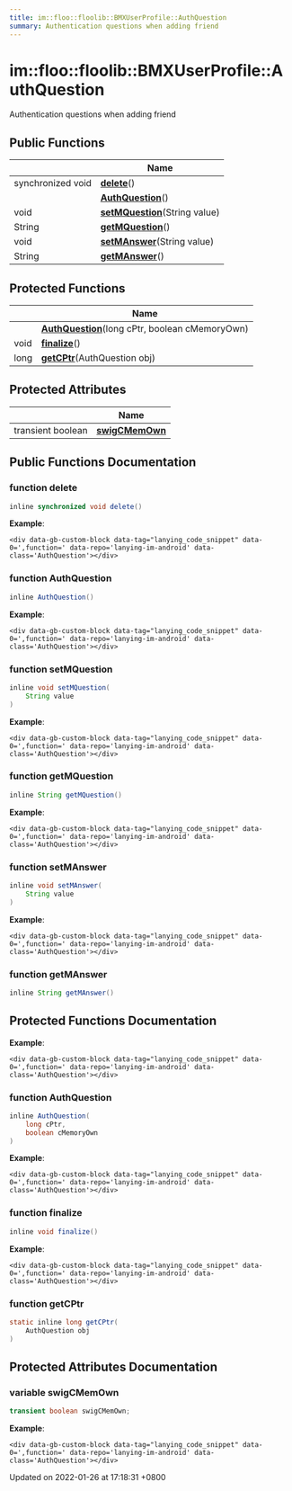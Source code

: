 ```yaml
---
title: im::floo::floolib::BMXUserProfile::AuthQuestion
summary: Authentication questions when adding friend
---
```


# im::floo::floolib::BMXUserProfile::AuthQuestion

Authentication questions when adding friend

## Public Functions

|                   | Name                                                                                                                                          |
| ----------------- | --------------------------------------------------------------------------------------------------------------------------------------------- |
| synchronized void | [**delete**](classim\_1\_1floo\_1\_1floolib\_1\_1\_b\_m\_x\_user\_profile\_1\_1\_auth\_question.md#function-delete)()                         |
|                   | [**AuthQuestion**](classim\_1\_1floo\_1\_1floolib\_1\_1\_b\_m\_x\_user\_profile\_1\_1\_auth\_question.md#function-authquestion)()             |
| void              | [**setMQuestion**](classim\_1\_1floo\_1\_1floolib\_1\_1\_b\_m\_x\_user\_profile\_1\_1\_auth\_question.md#function-setmquestion)(String value) |
| String            | [**getMQuestion**](classim\_1\_1floo\_1\_1floolib\_1\_1\_b\_m\_x\_user\_profile\_1\_1\_auth\_question.md#function-getmquestion)()             |
| void              | [**setMAnswer**](classim\_1\_1floo\_1\_1floolib\_1\_1\_b\_m\_x\_user\_profile\_1\_1\_auth\_question.md#function-setmanswer)(String value)     |
| String            | [**getMAnswer**](classim\_1\_1floo\_1\_1floolib\_1\_1\_b\_m\_x\_user\_profile\_1\_1\_auth\_question.md#function-getmanswer)()                 |

## Protected Functions

|      | Name                                                                                                                                                           |
| ---- | -------------------------------------------------------------------------------------------------------------------------------------------------------------- |
|      | [**AuthQuestion**](classim\_1\_1floo\_1\_1floolib\_1\_1\_b\_m\_x\_user\_profile\_1\_1\_auth\_question.md#function-authquestion)(long cPtr, boolean cMemoryOwn) |
| void | [**finalize**](classim\_1\_1floo\_1\_1floolib\_1\_1\_b\_m\_x\_user\_profile\_1\_1\_auth\_question.md#function-finalize)()                                      |
| long | [**getCPtr**](classim\_1\_1floo\_1\_1floolib\_1\_1\_b\_m\_x\_user\_profile\_1\_1\_auth\_question.md#function-getcptr)(AuthQuestion obj)                        |

## Protected Attributes

|                   | Name                                                                                                                          |
| ----------------- | ----------------------------------------------------------------------------------------------------------------------------- |
| transient boolean | [**swigCMemOwn**](classim\_1\_1floo\_1\_1floolib\_1\_1\_b\_m\_x\_user\_profile\_1\_1\_auth\_question.md#variable-swigcmemown) |

## Public Functions Documentation

### function delete

```java
inline synchronized void delete()
```

**Example**:

```
<div data-gb-custom-block data-tag="lanying_code_snippet" data-0=',function=' data-repo='lanying-im-android' data-class='AuthQuestion'></div>
```

### function AuthQuestion

```java
inline AuthQuestion()
```

**Example**:

```
<div data-gb-custom-block data-tag="lanying_code_snippet" data-0=',function=' data-repo='lanying-im-android' data-class='AuthQuestion'></div>
```

### function setMQuestion

```java
inline void setMQuestion(
    String value
)
```

**Example**:

```
<div data-gb-custom-block data-tag="lanying_code_snippet" data-0=',function=' data-repo='lanying-im-android' data-class='AuthQuestion'></div>
```

### function getMQuestion

```java
inline String getMQuestion()
```

**Example**:

```
<div data-gb-custom-block data-tag="lanying_code_snippet" data-0=',function=' data-repo='lanying-im-android' data-class='AuthQuestion'></div>
```

### function setMAnswer

```java
inline void setMAnswer(
    String value
)
```

**Example**:

```
<div data-gb-custom-block data-tag="lanying_code_snippet" data-0=',function=' data-repo='lanying-im-android' data-class='AuthQuestion'></div>
```

### function getMAnswer

```java
inline String getMAnswer()
```

## Protected Functions Documentation

**Example**:

```
<div data-gb-custom-block data-tag="lanying_code_snippet" data-0=',function=' data-repo='lanying-im-android' data-class='AuthQuestion'></div>
```

### function AuthQuestion

```java
inline AuthQuestion(
    long cPtr,
    boolean cMemoryOwn
)
```

**Example**:

```
<div data-gb-custom-block data-tag="lanying_code_snippet" data-0=',function=' data-repo='lanying-im-android' data-class='AuthQuestion'></div>
```

### function finalize

```java
inline void finalize()
```

**Example**:

```
<div data-gb-custom-block data-tag="lanying_code_snippet" data-0=',function=' data-repo='lanying-im-android' data-class='AuthQuestion'></div>
```

### function getCPtr

```java
static inline long getCPtr(
    AuthQuestion obj
)
```

## Protected Attributes Documentation

### variable swigCMemOwn

```java
transient boolean swigCMemOwn;
```

**Example**:

```
<div data-gb-custom-block data-tag="lanying_code_snippet" data-0=',function=' data-repo='lanying-im-android' data-class='AuthQuestion'></div>
```



Updated on 2022-01-26 at 17:18:31 +0800
